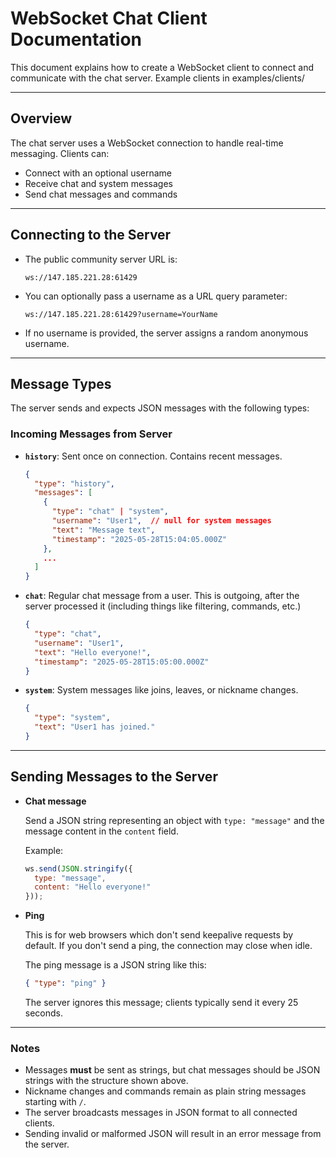 # WebSocket Chat Client Documentation

This document explains how to create a WebSocket client to connect and communicate with the chat server.
Example clients in examples/clients/

---

## Overview

The chat server uses a WebSocket connection to handle real-time messaging. Clients can:

* Connect with an optional username
* Receive chat and system messages
* Send chat messages and commands

---

## Connecting to the Server

* The public community server URL is:

  ```
  ws://147.185.221.28:61429
  ```

* You can optionally pass a username as a URL query parameter:

  ```
  ws://147.185.221.28:61429?username=YourName
  ```

* If no username is provided, the server assigns a random anonymous username.

---

## Message Types

The server sends and expects JSON messages with the following types:

### Incoming Messages from Server

* **`history`**: Sent once on connection. Contains recent messages.

  ```json
  {
    "type": "history",
    "messages": [
      {
        "type": "chat" | "system",
        "username": "User1",  // null for system messages
        "text": "Message text",
        "timestamp": "2025-05-28T15:04:05.000Z"
      },
      ...
    ]
  }
  ```

* **`chat`**: Regular chat message from a user. This is outgoing, after the server processed it (including things like filtering, commands, etc.)

  ```json
  {
    "type": "chat",
    "username": "User1",
    "text": "Hello everyone!",
    "timestamp": "2025-05-28T15:05:00.000Z"
  }
  ```

* **`system`**: System messages like joins, leaves, or nickname changes.

  ```json
  {
    "type": "system",
    "text": "User1 has joined."
  }
  ```

---

## Sending Messages to the Server

* **Chat message**

  Send a JSON string representing an object with `type: "message"` and the message content in the `content` field.

  Example:

  ```js
  ws.send(JSON.stringify({
    type: "message",
    content: "Hello everyone!"
  }));
  ```

* **Ping**

  This is for web browsers which don't send keepalive requests by default.
  If you don't send a ping, the connection may close when idle.

  The ping message is a JSON string like this:

  ```json
  { "type": "ping" }
  ```

  The server ignores this message; clients typically send it every 25 seconds.

---

### Notes

* Messages **must** be sent as strings, but chat messages should be JSON strings with the structure shown above.
* Nickname changes and commands remain as plain string messages starting with `/`.
* The server broadcasts messages in JSON format to all connected clients.
* Sending invalid or malformed JSON will result in an error message from the server.
